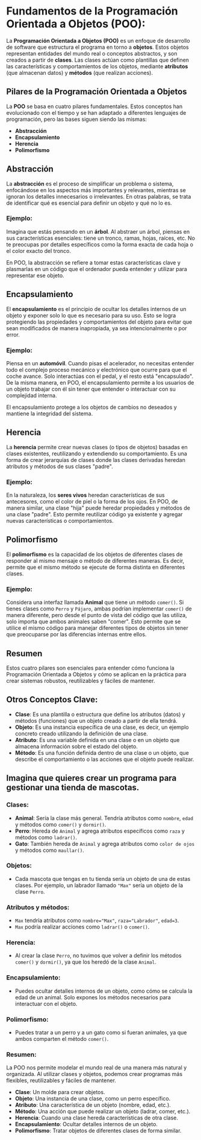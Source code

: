 # Fundamentos de la Programación Orientada a Objetos (POO):

La **Programación Orientada a Objetos (POO)** es un enfoque de desarrollo de software que estructura el programa en torno a **objetos**. Estos objetos representan entidades del mundo real o conceptos abstractos, y son creados a partir de **clases**. Las clases actúan como plantillas que definen las características y comportamientos de los objetos, mediante **atributos** (que almacenan datos) y **métodos** (que realizan acciones).


## Pilares de la Programación Orientada a Objetos

La **POO** se basa en cuatro pilares fundamentales. Estos conceptos han evolucionado con el tiempo y se han adaptado a diferentes lenguajes de programación, pero las bases siguen siendo las mismas:

- **Abstracción**
- **Encapsulamiento**
- **Herencia**
- **Polimorfismo**

## Abstracción

La **abstracción** es el proceso de simplificar un problema o sistema, enfocándose en los aspectos más importantes y relevantes, mientras se ignoran los detalles innecesarios o irrelevantes. En otras palabras, se trata de identificar qué es esencial para definir un objeto y qué no lo es.

### Ejemplo:

Imagina que estás pensando en un **árbol**. Al abstraer un árbol, piensas en sus características esenciales: tiene un tronco, ramas, hojas, raíces, etc. No te preocupas por detalles específicos como la forma exacta de cada hoja o el color exacto del tronco. 

En POO, la abstracción se refiere a tomar estas características clave y plasmarlas en un código que el ordenador pueda entender y utilizar para representar ese objeto.

## Encapsulamiento

El **encapsulamiento** es el principio de ocultar los detalles internos de un objeto y exponer solo lo que es necesario para su uso. Esto se logra protegiendo las propiedades y comportamientos del objeto para evitar que sean modificados de manera inapropiada, ya sea intencionalmente o por error.

### Ejemplo:

Piensa en un **automóvil**. Cuando pisas el acelerador, no necesitas entender todo el complejo proceso mecánico y electrónico que ocurre para que el coche avance. Solo interactúas con el pedal, y el resto está "encapsulado". De la misma manera, en POO, el encapsulamiento permite a los usuarios de un objeto trabajar con él sin tener que entender o interactuar con su complejidad interna.

El encapsulamiento protege a los objetos de cambios no deseados y mantiene la integridad del sistema.

## Herencia

La **herencia** permite crear nuevas clases (o tipos de objetos) basadas en clases existentes, reutilizando y extendiendo su comportamiento. Es una forma de crear jerarquías de clases donde las clases derivadas heredan atributos y métodos de sus clases "padre".

### Ejemplo:

En la naturaleza, los **seres vivos** heredan características de sus antecesores, como el color de piel o la forma de los ojos. En POO, de manera similar, una clase "hija" puede heredar propiedades y métodos de una clase "padre". Esto permite reutilizar código ya existente y agregar nuevas características o comportamientos.

## Polimorfismo

El **polimorfismo** es la capacidad de los objetos de diferentes clases de responder al mismo mensaje o método de diferentes maneras. Es decir, permite que el mismo método se ejecute de forma distinta en diferentes clases.

### Ejemplo:

Considera una interfaz llamada **Animal** que tiene un método `comer()`. Si tienes clases como `Perro` y `Pájaro`, ambas podrían implementar `comer()` de manera diferente, pero desde el punto de vista del código que las utiliza, solo importa que ambos animales saben "comer". Esto permite que se utilice el mismo código para manejar diferentes tipos de objetos sin tener que preocuparse por las diferencias internas entre ellos.

## Resumen

Estos cuatro pilares son esenciales para entender cómo funciona la Programación Orientada a Objetos y cómo se aplican en la práctica para crear sistemas robustos, reutilizables y fáciles de mantener.

## Otros Conceptos Clave:

- **Clase**: Es una plantilla o estructura que define los atributos (datos) y métodos (funciones) que un objeto creado a partir de ella tendrá.
- **Objeto**: Es una instancia específica de una clase, es decir, un ejemplo concreto creado utilizando la definición de una clase.
- **Atributo**: Es una variable definida en una clase o en un objeto que almacena información sobre el estado del objeto.
- **Método**: Es una función definida dentro de una clase o un objeto, que describe el comportamiento o las acciones que el objeto puede realizar.


## Imagina que quieres crear un programa para gestionar una tienda de mascotas.

### Clases:
- **Animal**: Sería la clase más general. Tendría atributos como `nombre`, `edad` y métodos como `comer()` y `dormir()`.
- **Perro**: Hereda de `Animal` y agrega atributos específicos como `raza` y métodos como `ladrar()`.
- **Gato**: También hereda de `Animal` y agrega atributos como `color de ojos` y métodos como `maullar()`.

### Objetos:
- Cada mascota que tengas en tu tienda sería un objeto de una de estas clases. Por ejemplo, un labrador llamado `"Max"` sería un objeto de la clase `Perro`.

### Atributos y métodos:
- `Max` tendría atributos como `nombre="Max"`, `raza="Labrador"`, `edad=3`.
- `Max` podría realizar acciones como `ladrar()` o `comer()`.

### Herencia:
- Al crear la clase `Perro`, no tuvimos que volver a definir los métodos `comer()` y `dormir()`, ya que los heredó de la clase `Animal`.

### Encapsulamiento:
- Puedes ocultar detalles internos de un objeto, como cómo se calcula la edad de un animal. Solo expones los métodos necesarios para interactuar con el objeto.

### Polimorfismo:
- Puedes tratar a un perro y a un gato como si fueran animales, ya que ambos comparten el método `comer()`.

### Resumen:
La POO nos permite modelar el mundo real de una manera más natural y organizada. Al utilizar clases y objetos, podemos crear programas más flexibles, reutilizables y fáciles de mantener.

- **Clase**: Un molde para crear objetos.
- **Objeto**: Una instancia de una clase, como un perro específico.
- **Atributo**: Una característica de un objeto (nombre, edad, etc.).
- **Método**: Una acción que puede realizar un objeto (ladrar, comer, etc.).
- **Herencia**: Cuando una clase hereda características de otra clase.
- **Encapsulamiento**: Ocultar detalles internos de un objeto.
- **Polimorfismo**: Tratar objetos de diferentes clases de forma similar.





